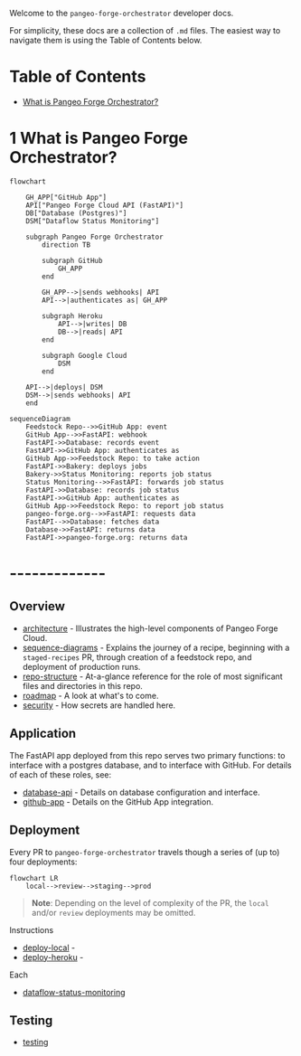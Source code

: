 Welcome to the `pangeo-forge-orchestrator` developer docs.

For simplicity, these docs are a collection of `.md` files. The easiest way to navigate them is using the Table of Contents below.

# Table of Contents

- [What is Pangeo Forge Orchestrator?](#1-what-is-pangeo-forge-orchestrator)

# 1 What is Pangeo Forge Orchestrator?

```mermaid
flowchart

    GH_APP["GitHub App"]
    API["Pangeo Forge Cloud API (FastAPI)"]
    DB["Database (Postgres)"]
    DSM["Dataflow Status Monitoring"]

    subgraph Pangeo Forge Orchestrator
        direction TB

        subgraph GitHub
            GH_APP
        end

        GH_APP-->|sends webhooks| API
        API-->|authenticates as| GH_APP

        subgraph Heroku
            API-->|writes| DB
            DB-->|reads| API
        end

        subgraph Google Cloud
            DSM
        end

    API-->|deploys| DSM
    DSM-->|sends webhooks| API
    end

```

```mermaid
sequenceDiagram
    Feedstock Repo-->>GitHub App: event
    GitHub App-->>FastAPI: webhook
    FastAPI->>Database: records event
    FastAPI->>GitHub App: authenticates as
    GitHub App->>Feedstock Repo: to take action
    FastAPI->>Bakery: deploys jobs
    Bakery->>Status Monitoring: reports job status
    Status Monitoring-->>FastAPI: forwards job status
    FastAPI->>Database: records job status
    FastAPI->>GitHub App: authenticates as
    GitHub App->>Feedstock Repo: to report job status
    pangeo-forge.org-->>FastAPI: requests data
    FastAPI-->>Database: fetches data
    Database->>FastAPI: returns data
    FastAPI->>pangeo-forge.org: returns data
```

# -------------

## Overview

- [architecture](architecture.md) - Illustrates the high-level components of Pangeo Forge Cloud.
- [sequence-diagrams](sequence-diagrams.md) - Explains the journey of a recipe, beginning with a `staged-recipes` PR, through creation of a feedstock repo, and deployment of production runs.
- [repo-structure](repo-structure.md) - At-a-glance reference for the role of most significant files and directories in this repo.
- [roadmap](roadmap.md) - A look at what's to come.
- [security](security.md) - How secrets are handled here.

## Application

The FastAPI app deployed from this repo serves two primary functions: to interface with a postgres database, and to interface with GitHub. For details of each of these roles, see:

- [database-api](database-api.md) - Details on database configuration and interface.
- [github-app](github-app.md) - Details on the GitHub App integration.

## Deployment

Every PR to `pangeo-forge-orchestrator` travels though a series of (up to) four deployments:

```mermaid
flowchart LR
    local-->review-->staging-->prod
```

> **Note**: Depending on the level of complexity of the PR, the `local` and/or `review` deployments may be omitted.

Instructions

- [deploy-local](deploy-local.md) -
- [deploy-heroku](deploy-heroku.md) -

Each

- [dataflow-status-monitoring](dataflow-status-monitoring.md)

## Testing

- [testing](testing.md)
